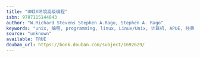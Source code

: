 ```yaml
---
title: "UNIX环境高级编程"
isbn: 9787115144843
author: "W.Richard Stevens Stephen A.Rago, Stephen A. Rago"
keywords: "unix, 编程, programming, linux, Linux/Unix, 计算机, APUE, 经典"
source: "unknown"
available: TRUE
douban_url: https://book.douban.com/subject/1692629/
---
```

